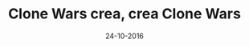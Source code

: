 ---
title: Clone Wars crea, crea Clone Wars
speaker: Juan Manuel Amuedo González (coleóptero)
bio: Se define a sí mismo como desarrollador de software, moderador del foro español arduino, entusiasta tecnológico, defensor de la cultura libre, constructor de impresoras reprap 3D open source personales, participante en proyecto CloneWars y un padre con curiosidad
date: 24-10-2016
time: 17:00-18:00
link: https://twitter.com/colepower
video: https://www.youtube.com/watch?v=A5qyO3ze4Io&index=7&list=PLsVexTwov1BrPTIA504ss6HNhr9StUSG7
description: Desde el nacimiento del proyecto CloneWars en la UC3M hasta su salto, como proyecto hijo, al proyecto RepRap, las interesantes creaciones que han surgido en CloneWars, en los cuatro años de vida del proyecto, son muy numerosas. Repasaremos brevemente todas ellas y veremos lo importante que es formar parte de una comunidad abierta y cómo en toda comunidad abierta, participar en ella es crear comunidad.
keyword: clonewars
---